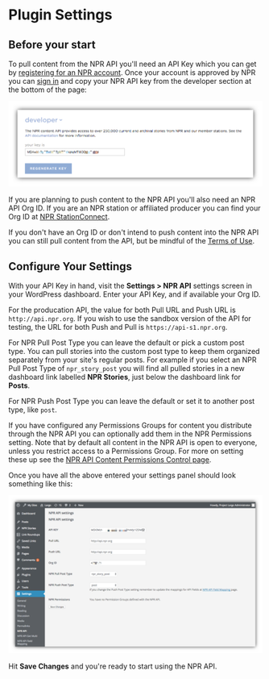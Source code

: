 # Plugin Settings

## Before your start

To pull content from the NPR API you'll need an API Key which you can get by [registering for an NPR account](http://www.npr.org/account/signup). Once your account is approved by NPR you can [sign in](http://www.npr.org/account/login) and copy your NPR API key from the developer section at the bottom of the page:

![NPR account page showing the API key in the developer section of the page](assets/img/npr-sccount-page.png)

If you are planning to push content to the NPR API you'll also need an NPR API Org ID. If you are an NPR station or affiliated producer you can find your Org ID at [NPR StationConnect](https://stationconnect.org/login?redirect=%2F). 

If you don't have an Org ID or don't intend to push content into the NPR API you can still pull content from the API, but be mindful of the [Terms of Use](http://www.npr.org/about-npr/179876898/terms-of-use).

## Configure Your Settings

With your API Key in hand, visit the **Settings > NPR API** settings screen in your WordPress dashboard. Enter your API Key, and if available your Org ID. 

For the producation API, the value for both Pull URL and Push URL is `http://api.npr.org`. If you wish to use the sandbox version of the API for testing, the URL for both Push and Pull is `https://api-s1.npr.org`.

For NPR Pull Post Type you can leave the default or pick a custom post type. You can pull stories into the custom post type to keep them organized separately from your site's regular posts. For example if you select an NPR Pull Post Type of `npr_story_post` you will find all pulled stories in a new dashboard link labelled **NPR Stories**, just below the dashboard link for **Posts**.

For NPR Push Post Type you can leave the default or set it to another post type, like `post`. 

If you have configured any Permissions Groups for content you distribute through the NPR API you can optionally add them in the NPR Permissions setting. Note that by default all content in the NPR API is open to everyone, unless you restrict access to a Permissions Group. For more on setting these up see the [NPR API Content Permissions Control page](https://nprsupport.desk.com/customer/en/portal/articles/1995557-npr-api-content-permissions-control).

Once you have all the above entered your settings panel should look something like this:

![NPR API plugin settings page with values filled in as described above](assets/img/npr-api-wp-plugin-settings.png)

Hit **Save Changes** and you're ready to start using the NPR API.